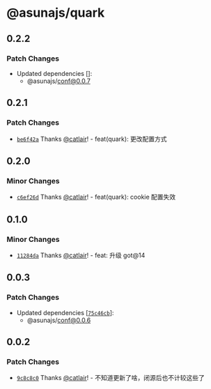 # @asunajs/quark

## 0.2.2

### Patch Changes

- Updated dependencies []:
  - @asunajs/conf@0.0.7

## 0.2.1

### Patch Changes

- [`be6f42a`](https://github.com/yuiasn/asuna/commit/be6f42a9cb0a3d5fae1f61fd44a4be310c7f75c1) Thanks [@catlair](https://github.com/catlair)! - feat(quark): 更改配置方式

## 0.2.0

### Minor Changes

- [`c6ef26d`](https://github.com/yuiasn/asuna/commit/c6ef26d3a34bd09803510f4f3f40a0c99c039fa7) Thanks [@catlair](https://github.com/catlair)! - feat(quark): cookie 配置失效

## 0.1.0

### Minor Changes

- [`11284da`](https://github.com/yuiasn/asuna/commit/11284da6a78e8ee0450094b332674212d648e1be) Thanks [@catlair](https://github.com/catlair)! - feat: 升级 got@14

## 0.0.3

### Patch Changes

- Updated dependencies [[`75c46cb`](https://github.com/asunajs/as/commit/75c46cbf4dc1b5ad7d40245479f26f1c553f033c)]:
  - @asunajs/conf@0.0.6

## 0.0.2

### Patch Changes

- [`9c8c8c0`](https://github.com/asunajs/as/commit/9c8c8c01acc71282642a7ffe9f9664f0bb88d239) Thanks [@catlair](https://github.com/catlair)! - 不知道更新了啥，闭源后也不计较这些了
